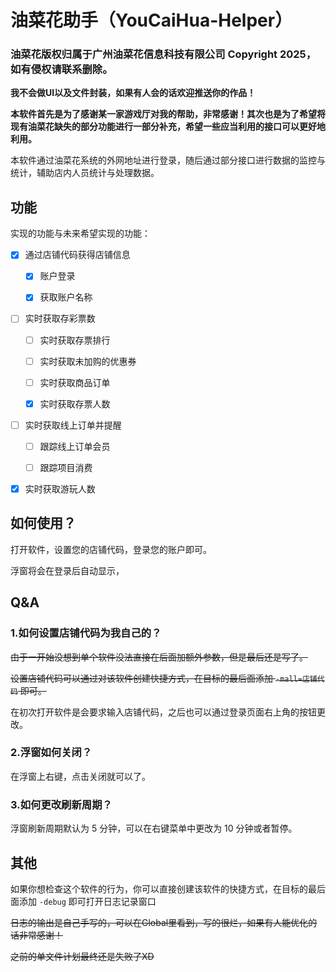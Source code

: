 # 油菜花助手（YouCaiHua-Helper）

### **油菜花版权归属于广州油菜花信息科技有限公司 Copyright 2025，如有侵权请联系删除。**

**我不会做UI以及文件封装，如果有人会的话欢迎推送你的作品！**

**本软件首先是为了感谢某一家游戏厅对我的帮助，非常感谢！其次也是为了希望将现有油菜花缺失的部分功能进行一部分补充，希望一些应当利用的接口可以更好地利用。**

本软件通过油菜花系统的外网地址进行登录，随后通过部分接口进行数据的监控与统计，辅助店内人员统计与处理数据。

## 功能

实现的功能与未来希望实现的功能：

- [x] 通过店铺代码获得店铺信息

  - [x] 账户登录

  - [x] 获取账户名称

- [ ] 实时获取存彩票数

  - [ ] 实时获取存票排行

  - [ ] 实时获取未加购的优惠券

  - [ ] 实时获取商品订单

  - [x] 实时获取存票人数

- [ ] 实时获取线上订单并提醒

  - [ ] 跟踪线上订单会员

  - [ ] 跟踪项目消费

- [x] 实时获取游玩人数

## 如何使用？

打开软件，设置您的店铺代码，登录您的账户即可。

浮窗将会在登录后自动显示，

## Q&A

### 1.如何设置店铺代码为我自己的？

~~由于一开始没想到单个软件没法直接在后面加额外参数，但是最后还是写了。~~

~~设置店铺代码可以通过对该软件创建快捷方式，在目标的最后面添加 `-mall=店铺代码` 即可。~~

在初次打开软件是会要求输入店铺代码，之后也可以通过登录页面右上角的按钮更改。

### 2.浮窗如何关闭？

在浮窗上右键，点击关闭就可以了。

### 3.如何更改刷新周期？

浮窗刷新周期默认为 5 分钟，可以在右键菜单中更改为 10 分钟或者暂停。

## 其他

如果你想检查这个软件的行为，你可以直接创建该软件的快捷方式，在目标的最后面添加 `-debug` 即可打开日志记录窗口

~~日志的输出是自己手写的，可以在Global里看到，写的很烂，如果有人能优化的话非常感谢！~~

~~之前的单文件计划最终还是失败了XD~~


